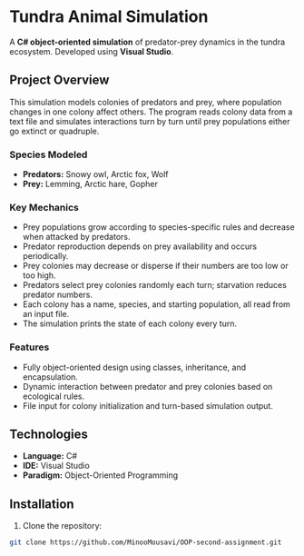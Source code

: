 # Tundra Animal Simulation

A **C# object-oriented simulation** of predator-prey dynamics in the tundra ecosystem. Developed using **Visual Studio**.

## Project Overview

This simulation models colonies of predators and prey, where population changes in one colony affect others. The program reads colony data from a text file and simulates interactions turn by turn until prey populations either go extinct or quadruple.  

### Species Modeled

- **Predators:** Snowy owl, Arctic fox, Wolf  
- **Prey:** Lemming, Arctic hare, Gopher  

### Key Mechanics

- Prey populations grow according to species-specific rules and decrease when attacked by predators.  
- Predator reproduction depends on prey availability and occurs periodically.  
- Prey colonies may decrease or disperse if their numbers are too low or too high.  
- Predators select prey colonies randomly each turn; starvation reduces predator numbers.  
- Each colony has a name, species, and starting population, all read from an input file.  
- The simulation prints the state of each colony every turn.  

### Features

- Fully object-oriented design using classes, inheritance, and encapsulation.  
- Dynamic interaction between predator and prey colonies based on ecological rules.  
- File input for colony initialization and turn-based simulation output.  

## Technologies

- **Language:** C#  
- **IDE:** Visual Studio  
- **Paradigm:** Object-Oriented Programming  

## Installation

1. Clone the repository:

```bash
git clone https://github.com/MinooMousavi/OOP-second-assignment.git
